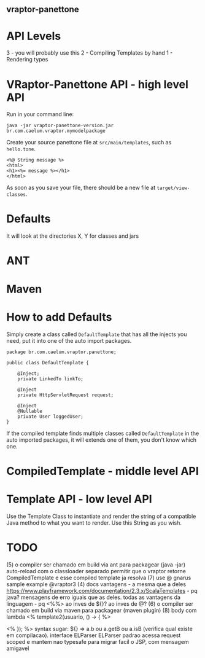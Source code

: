 ## vraptor-panettone

# API Levels

3 - you will probably use this
2 - Compiling Templates by hand
1 - Rendering types

# VRaptor-Panettone API - high level API

Run in your command line:

```
java -jar vraptor-panettone-version.jar br.com.caelum.vraptor.mymodelpackage 
```

Create your source panettone file at `src/main/templates`, such as `hello.tone`.

```
<%@ String message %>
<html>
<h1><%= message %></h1>
</html>
```

As soon as you save your file, there should be a new file at `target/view-classes`.

# Defaults
It will look at the directories X, Y for classes and jars

# ANT

# Maven

# How to add Defaults

Simply create a class called `DefaultTemplate` that has all the injects you need, put it into one of the auto import packages.

```
package br.com.caelum.vraptor.panettone;

public class DefaultTemplate {

	@Inject;
	private LinkedTo linkTo;
	
	@Inject
	private HttpServletRequest request;
	
	@Inject
	@Nullable
	private User loggedUser;
}
```

If the compiled template finds multiple classes called `DefaultTemplate` in the auto imported packages, it will extends one of them, you don't know which one.

# CompiledTemplate - middle level API

# Template API - low level API

Use the Template Class to instantiate and render the string of a compatible Java method to what you want to render.
Use this String as you wish. 

# TODO
(5) o compiler ser chamado em build via ant para packagear (java -jar)
auto-reload com o classloader separado
	permitir que o vraptor retorne CompiledTemplate e esse compiled template ja resolva
(7) use @ gnarus sample example @vraptor3
(4) docs
	vantagens
	- a mesma que a deles https://www.playframework.com/documentation/2.3.x/ScalaTemplates
	- pq java? mensagens de erro iguais que as deles. todas as vantagens da linguagem
	- pq <%%> ao inves de ${}? ao inves de @?
(6) o compiler ser chamado em build via maven para packagear (maven plugin)
(8) body com lambda
<% template2(usuario, () -> { %>

<% }); %>
syntax sugar: ${} => a.b ou a.getB ou a.isB (verifica qual existe em compilacao). interface ELParser
	ELParser padrao acessa request scoped e mantem nao typesafe para migrar facil o JSP, com mensagem amigavel